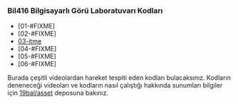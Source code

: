 ### Bil416 Bilgisayarlı Görü Laboratuvarı Kodları

- [01-#FIXME]
- [02-#FIXME]
- [03-itme](http://github.com/19bal/cv-code/tree/master/03-itme)
- [04-#FIXME]
- [05-#FIXME]
- [06-#FIXME]

Burada çeşitli videolardan hareket tespiti eden kodları bulacaksınız.
Kodların deneneceği videoları ve kodların nasıl çalıştığı hakkında sunumları
bilgiler için [19bal/asset](http://github.com/19bal/asset) deposuna bakınız.
